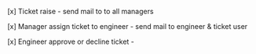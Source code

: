 [x] Ticket raise - send mail to to all managers

[x] Manager assign ticket to engineer - send mail to engineer & ticket user

[x] Engineer approve or decline ticket - 
